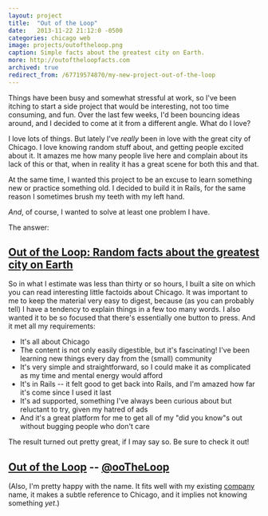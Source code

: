 ```yaml
---
layout: project
title:  "Out of the Loop"
date:   2013-11-22 21:12:0 -0500
categories: chicago web
image: projects/outoftheloop.png
caption: Simple facts about the greatest city on Earth.
more: http://outoftheloopfacts.com
archived: true
redirect_from: /67719574870/my-new-project-out-of-the-loop
---
```


Things have been busy and somewhat stressful at work, so I've been itching to start a side project that would be interesting, not too time consuming, and fun. Over the last few weeks, I'd been bouncing ideas around, and I decided to come at it from a different angle. What do I love?

I love lots of things. But lately I've _really_ been in love with the great city of Chicago. I love knowing random stuff about, and getting people excited about it. It amazes me how many people live here and complain about its lack of this or that, when in reality it has a great scene for both this and that.

At the same time, I wanted this project to be an excuse to learn something new or practice something old. I decided to build it in Rails, for the same reason I sometimes brush my teeth with my left hand.

_And_, of course, I wanted to solve at least one problem I have.

The answer:

## [Out of the Loop: Random facts about the greatest city on Earth](http://ootheloop.com)

So in what I estimate was less than thirty or so hours, I built a site on which you can read interesting little factoids about Chicago. It was important to me to keep the material very easy to digest, because (as you can probably tell) I have a tendency to explain things in a few too many words. I also wanted it to be so focused that there's essentially one button to press. And it met all my requirements:

* It's all about Chicago
* The content is not only easily digestible, but it's fascinating! I've been learning new things every day from the (small) community
* It's very simple and straightforward, so I could make it as complicated as my time and mental energy would afford
* It's in Rails -- it felt good to get back into Rails, and I'm amazed how far it's come since I used it last
* It's ad supported, something I've always been curious about but reluctant to try, given my hatred of ads
* And it's a great platform for me to get all of my "did you know"s out without bugging people who don't care

The result turned out pretty great, if I may say so. Be sure to check it out! 

## [Out of the Loop](http://ootheloop.com) -- [@ooTheLoop](http://twitter.com/ootheloop)


(Also, I'm pretty happy with the name. It fits well with my existing [company](http://outofsomething.com) name, it makes a subtle reference to Chicago, and it implies not knowing something _yet_.)
